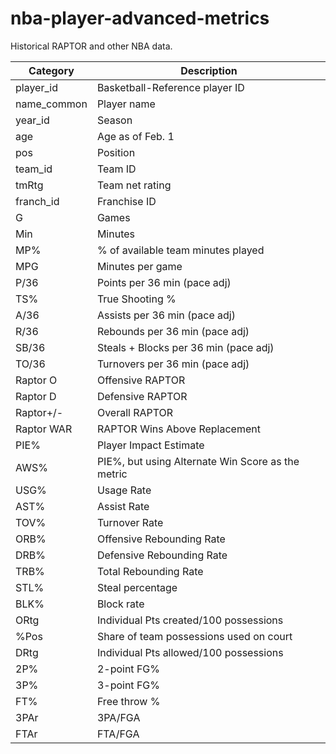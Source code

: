 # nba-player-advanced-metrics
Historical RAPTOR and other NBA data.


|  Category   |                    Description                    |
|-------------|---------------------------------------------------|
| player_id   | Basketball-Reference player ID                    |
| name_common | Player name                                       |
| year_id     | Season                                            |
| age         | Age as of Feb. 1                                  |
| pos         | Position                                          |
| team_id     | Team ID                                           |
| tmRtg       | Team net rating                                   |
| franch_id   | Franchise ID                                      |
| G           | Games                                             |
| Min         | Minutes                                           |
| MP%         | % of available team minutes played                |
| MPG         | Minutes per game                                  |
| P/36        | Points per 36 min (pace adj)                      |
| TS%         | True Shooting %                                   |
| A/36        | Assists per 36 min (pace adj)                     |
| R/36        | Rebounds per 36 min (pace adj)                    |
| SB/36       | Steals + Blocks per 36 min (pace adj)             |
| TO/36       | Turnovers per 36 min (pace adj)                   |
| Raptor O    | Offensive RAPTOR                                  |
| Raptor D    | Defensive RAPTOR                                  |
| Raptor+/-   | Overall RAPTOR                                    |
| Raptor WAR  | RAPTOR Wins Above Replacement                     |
| PIE%        | Player Impact Estimate                            |
| AWS%        | PIE%, but using Alternate Win Score as the metric |
| USG%        | Usage Rate                                        |
| AST%        | Assist Rate                                       |
| TOV%        | Turnover Rate                                     |
| ORB%        | Offensive Rebounding Rate                         |
| DRB%        | Defensive Rebounding Rate                         |
| TRB%        | Total Rebounding Rate                             |
| STL%        | Steal percentage                                  |
| BLK%        | Block rate                                        |
| ORtg        | Individual Pts created/100 possessions            |
| %Pos        | Share of team possessions used on court           |
| DRtg        | Individual Pts allowed/100 possessions            |
| 2P%         | 2-point FG%                                       |
| 3P%         | 3-point FG%                                       |
| FT%         | Free throw %                                      |
| 3PAr        | 3PA/FGA                                           |
| FTAr        | FTA/FGA                                           |

